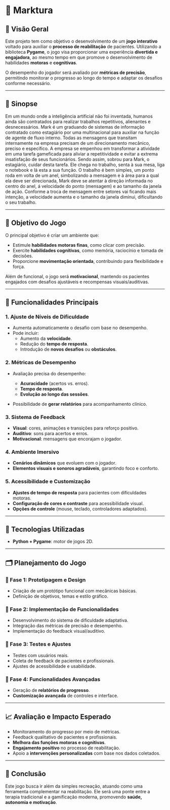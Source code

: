 # 📘 Marktura

## 🧠 Visão Geral

Este projeto tem como objetivo o desenvolvimento de um **jogo interativo** voltado para auxiliar o **processo de reabilitação** de pacientes. Utilizando a biblioteca **Pygame**, o jogo visa proporcionar uma experiência **divertida e engajadora**, ao mesmo tempo em que promove o desenvolvimento de habilidades **motoras** e **cognitivas**.

O desempenho do jogador será avaliado por **métricas de precisão**, permitindo monitorar o progresso ao longo do tempo e adaptar os desafios conforme necessário.

---

## 📖 Sinopse

Em um mundo onde a inteligência artificial não foi inventada, humanos ainda são contratados para realizar trabalhos repetitivos, alienantes e desnecessários. Mark é um graduando de sistemas de informação contratado como estagiário por uma multinacional para auxiliar na função de agente de fluxo interno. 
	Todas as mensagens que transitam internamente na empresa precisam de um direcionamento mecânico, preciso e específico. A empresa se empenhou em transformar a atividade em uma tarefa gameficada para aliviar a repetitividade e evitar a extrema insatisfação de seus funcionários. Sendo assim, sobrou para Mark, o estagiário, cuidar desta tarefa. Ele chega no trabalho, senta à sua mesa, liga o notebook e lá esta a sua função.
	O trabalho é bem simples, um ponto roda em volta de um anel, simbolizando a mensagem e à área para a qual ela deve ser direcionada, Mark deve se atentar à direção informada no centro do anel, á velocidade do ponto (mensagem) e ao tamanho da janela de ação. Conforme a troca de mensagem entre setores vai ficando mais intenção, a velocidade aumenta e o tamanho da janela diminui, dificultando o seu trabalho.
 
 ---

## 🎯 Objetivo do Jogo

O principal objetivo é criar um ambiente que:

- Estimule **habilidades motoras finas**, como clicar com precisão.
- Exercite **habilidades cognitivas**, como memória, raciocínio e tomada de decisões.
- Proporcione **movimentação orientada**, contribuindo para flexibilidade e força.

Além de funcional, o jogo será **motivacional**, mantendo os pacientes engajados com desafios ajustáveis e recompensas visuais/auditivas.

---

## 🔧 Funcionalidades Principais

### 1. Ajuste de Níveis de Dificuldade

- Aumenta automaticamente o desafio com base no desempenho.
- Pode incluir:
  - Aumento da **velocidade**.
  - Redução do **tempo de resposta**.
  - Introdução de **novos desafios** ou **obstáculos**.

### 2. Métricas de Desempenho

- Avaliação precisa do desempenho:
  - **Acuracidade** (acertos vs. erros).
  - **Tempo de resposta**.
  - **Evolução ao longo das sessões**.

- Possibilidade de **gerar relatórios** para acompanhamento clínico.

### 3. Sistema de Feedback

- **Visual**: cores, animações e transições para reforço positivo.
- **Auditivo**: sons para acertos e erros.
- **Motivacional**: mensagens que encorajam o jogador.

### 4. Ambiente Imersivo

- **Cenários dinâmicos** que evoluem com o jogador.
- **Elementos visuais e sonoros agradáveis**, garantindo foco e conforto.

### 5. Acessibilidade e Customização

- **Ajustes de tempo de resposta** para pacientes com dificuldades motoras.
- **Configuração de cores e contraste** para acessibilidade visual.
- **Opções de controle** (mouse, teclado, controladores adaptados).

---

## 🧰 Tecnologias Utilizadas

- **Python + Pygame**: motor de jogos 2D.

---

## 🗂️ Planejamento do Jogo

### 🔹 Fase 1: Prototipagem e Design

- Criação de um protótipo funcional com mecânicas básicas.
- Definição de objetivos, temas e estilo gráfico.

### 🔹 Fase 2: Implementação de Funcionalidades

- Desenvolvimento do sistema de dificuldade adaptativa.
- Integração das métricas de precisão e desempenho.
- Implementação do feedback visual/auditivo.

### 🔹 Fase 3: Testes e Ajustes

- Testes com usuários reais.
- Coleta de feedback de pacientes e profissionais.
- Ajustes de acessibilidade e usabilidade.

### 🔹 Fase 4: Funcionalidades Avançadas

- Geração de **relatórios de progresso**.
- **Customização avançada** de controles e interface.

---

## 📈 Avaliação e Impacto Esperado

- Monitoramento do progresso por meio de métricas.
- Feedback qualitativo de pacientes e profissionais.
- **Melhora das funções motoras e cognitivas**.
- **Engajamento positivo** no processo de reabilitação.
- Apoio a **intervenções personalizadas** com base nos dados coletados.

---

## 🚀 Conclusão

Este jogo busca ir além da simples recreação, atuando como uma ferramenta complementar na reabilitação. Ele será uma ponte entre a terapia tradicional e a gamificação moderna, promovendo **saúde, autonomia e motivação**.
